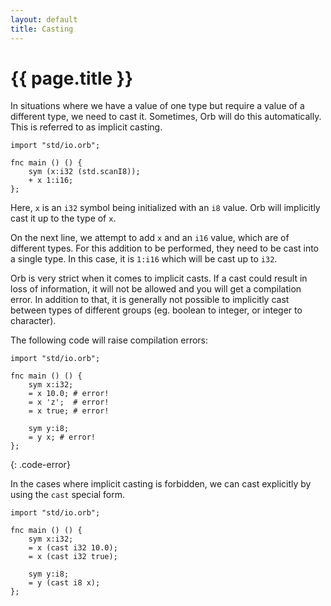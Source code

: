 ```yaml
---
layout: default
title: Casting
---
```

# {{ page.title }}

In situations where we have a value of one type but require a value of a different type, we need to cast it. Sometimes, Orb will do this automatically. This is referred to as implicit casting.

```
import "std/io.orb";

fnc main () () {
    sym (x:i32 (std.scanI8));
    + x 1:i16;
};
```

Here, `x` is an `i32` symbol being initialized with an `i8` value. Orb will implicitly cast it up to the type of `x`.

On the next line, we attempt to add `x` and an `i16` value, which are of different types. For this addition to be performed, they need to be cast into a single type. In this case, it is `1:i16` which will be cast up to `i32`. 

Orb is very strict when it comes to implicit casts. If a cast could result in loss of information, it will not be allowed and you will get a compilation error. In addition to that, it is generally not possible to implicitly cast between types of different groups (eg. boolean to integer, or integer to character).

The following code will raise compilation errors:

```
import "std/io.orb";

fnc main () () {
    sym x:i32;
    = x 10.0; # error!
    = x 'z';  # error!
    = x true; # error!

    sym y:i8;
    = y x; # error!
};
```
{: .code-error}

In the cases where implicit casting is forbidden, we can cast explicitly by using the `cast` special form.

```
import "std/io.orb";

fnc main () () {
    sym x:i32;
    = x (cast i32 10.0);
    = x (cast i32 true);

    sym y:i8;
    = y (cast i8 x);
};
```